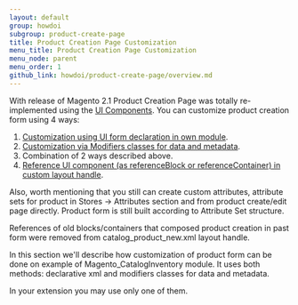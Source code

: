 ```yaml
---
layout: default
group: howdoi
subgroup: product-create-page
title: Product Creation Page Customization
menu_title: Product Creation Page Customization
menu_node: parent
menu_order: 1
github_link: howdoi/product-create-page/overview.md
---
```


With release of Magento 2.1 Product Creation Page was totally re-implemented using the [UI Components]({{site.gdeurl21}}howdoi/ui-components/ui-component.html).
You can customize product creation form using 4 ways:

1. [Customization using UI form declaration in own module]({{site.gdeurl21}}howdoi/product-create-page/extension_xml.html).
2. [Customization via Modifiers classes for data and metadata]({{site.gdeurl21}}howdoi/product-create-page/extension_class.html).
3. Combination of 2 ways described above.
4. [Reference UI component (as referenceBlock or referenceContainer) in custom layout handle]({{site.gdeurl21}}howdoi/product-create-page/extension_reference.html).

Also, worth mentioning that you still can create custom attributes, attribute sets for product in Stores -> Attributes section and from product create/edit page directly.
Product form is still built according to Attribute Set structure.

References of old blocks/containers that composed product creation in past form were removed from catalog_product_new.xml layout handle.

In this section we'll describe how customization of product form can be done on example of Magento_CatalogInventory module.
It uses both methods: declarative xml and modifiers classes for data and metadata.
<div class="bs-callout bs-callout-info" id="info">
  <p>In your extension you may use only one of them.</p>
</div>
